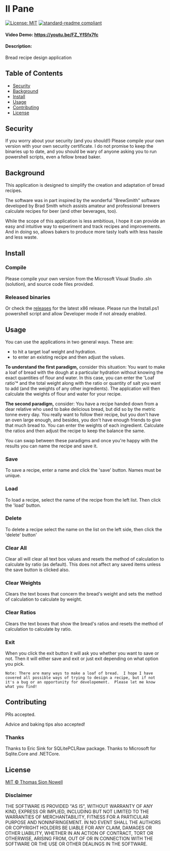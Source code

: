 # Il Pane
[![License: MIT](https://img.shields.io/badge/License-MIT-yellow.svg)](https://opensource.org/licenses/MIT)
[![standard-readme compliant](https://img.shields.io/badge/readme%20style-standard-brightgreen.svg?style=flat-square)](https://github.com/RichardLitt/standard-readme)
#### Video Demo:  https://youtu.be/FZ_YfSfx7fc
#### Description:
Bread recipe design application

## Table of Contents
- [Security](#security)
- [Background](#background)
- [Install](#install)
- [Usage](#usage)
- [Contributing](#contributing)
- [License](#license)

## Security
If you worry about your security (and you should!) Please compile your own version with your own security certificate.  I do not promise to keep the binaries up to date, and you should be wary of anyone asking you to run powershell scripts, even a fellow bread baker.

## Background
This application is designed to simplify the creation and adaptation of bread recipes.

The software was in part inspired by the wonderful "BrewSmith" software developed by Brad Smith which assists amateur and professional brewers calculate recipes for beer (and other beverages, too).

While the scope of this application is less ambitious, I hope it can provide an easy and intuitive way to experiment and track recipes and improvements.  And in doing so, allows bakers to produce more tasty loafs with less hassle and less waste.


## Install
### Compile
Please compile your own version from the Microsoft Visual Studio .sln (solution), and source code files provided.

### Released binaries
Or check the [releases](https://github.com/Tomnowell/IlPane/releases) for the latest x86 release. Please run the Install.ps1 powershell script and allow Developer mode if not already enabled.  


## Usage
You can use the applications in two general ways.  These are:
- to hit a target loaf weight and hydration.
- to enter an existing recipe and then adjust the values.

**To understand the first paradigm,** consider this situation:
  You want to make a loaf of bread with the dough at a particular hydration without knowing the exact quantities of flour and water.  In this case, you can enter the 'Loaf ratio'* and the total weight along with the ratio or quantity of salt you want to add (and the weights of any other ingredients).  The applcation will then calculate the weights of flour and water for your recipe.
  
**The second paradigm,** consider:
  You have a recipe handed down from a dear relative who used to bake delicious bread, but did so by the metric tonne every day.  You really want to follow their recipe, but you don't have an oven large enough, and besides, you don't have enough friends to give that much bread to.  You can enter the weights of each ingredient.  Calculate the ratios and then adjust the recipe to keep the balance the same.
  
You can swap between these paradigms and once you're happy with the results you can name the recipe and save it.

### Save 
To save a recipe, enter a name and click the 'save' button.  Names must be unique.

### Load
To load a recipe, select the name of the recipe from the left list.  Then click the 'load' button.

### Delete
To delete a recipe select the name on the list on the left side, then click the 'delete' button'

### Clear All
Clear all will clear all text box values and resets the method of calculation to calculate by ratio (as default).  This does not affect any saved items unless the save button is clicked also.

### Clear Weights
Clears the text boxes that concern the bread's weight and sets the method of calculation to calculate by weight.

### Clear Ratios
Clears the text boxes that show the bread's ratios and resets the method of calculation to calculate by ratio.

### Exit
When you click the exit button it will ask you whether you want to save or not.  Then it will either save and exit or just exit depending on what option you pick.
```
Note: There are many ways to make a loaf of bread.  I hope I have covered all possible ways of trying to design a recipe, but if not it's a bug or an opportunity for developement.  Please let me know what you find!
```
## Contributing
PRs accepted.

Advice and baking tips also accepted!

### Thanks
Thanks to Eric Sink for SQLitePCLRaw package.
Thanks to Microsoft for Sqlite.Core and .NETCore.

## License
[MIT © Thomas Sion Nowell](https://github.com/Tomnowell/IlPane/blob/ca519b0f348ab84166fc656314b9dde0bf30e46f/LICENSE)

### Disclaimer
THE SOFTWARE IS PROVIDED "AS IS", WITHOUT WARRANTY OF ANY KIND, EXPRESS OR IMPLIED, INCLUDING BUT NOT LIMITED TO THE WARRANTIES OF MERCHANTABILITY, FITNESS FOR A PARTICULAR PURPOSE AND NONINFRINGEMENT. IN NO EVENT SHALL THE AUTHORS OR COPYRIGHT HOLDERS BE LIABLE FOR ANY CLAIM, DAMAGES OR OTHER LIABILITY, WHETHER IN AN ACTION OF CONTRACT, TORT OR OTHERWISE, ARISING FROM, OUT OF OR IN CONNECTION WITH THE SOFTWARE OR THE USE OR OTHER DEALINGS IN THE SOFTWARE.


